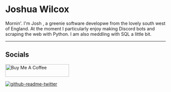 # Joshua Wilcox

Mornin'. I'm Josh , a greenie software developwe from the lovely south west of England. At the moment I particularly enjoy making Discord bots and scraping the web with Python. I am also meddling with SQL a little bit.

---
## Socials
  
<a href="https://www.buymeacoffee.com/JMWCX" target="_blank"><img src="https://cdn.buymeacoffee.com/buttons/default-orange.png" alt="Buy Me A Coffee" height="40" width="200"></a>

[![github-readme-twitter](https://github-readme-twitter.gazf.vercel.app/api?id=JoshuaW28377697&layout=wide&show_retweet=off&show_reply=off)](https://github.com/gazf/github-readme-twitter)

